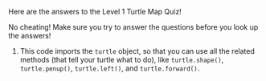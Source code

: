 Here are the answers to the Level 1 Turtle Map Quiz!

No cheating! Make sure you try to answer the questions before you look up the answers!

1. This code imports the `turtle` object, so that you can use all the related methods (that tell your turtle what to do), like `turtle.shape()`, `turtle.penup()`, `turtle.left()`, and `turtle.forward()`.

